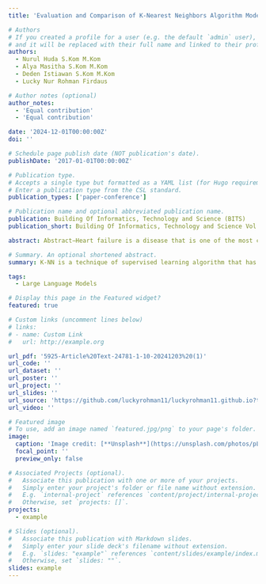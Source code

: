 ```yaml
---
title: 'Evaluation and Comparison of K-Nearest Neighbors Algorithm Models for Heart Failure Prediction'

# Authors
# If you created a profile for a user (e.g. the default `admin` user), write the username (folder name) here
# and it will be replaced with their full name and linked to their profile.
authors:
  - Nurul Huda S.Kom M.Kom
  - Alya Masitha S.Kom M.Kom
  - Deden Istiawan S.Kom M.Kom
  - Lucky Nur Rohman Firdaus

# Author notes (optional)
author_notes:
  - 'Equal contribution'
  - 'Equal contribution'

date: '2024-12-01T00:00:00Z'
doi: ''

# Schedule page publish date (NOT publication's date).
publishDate: '2017-01-01T00:00:00Z'

# Publication type.
# Accepts a single type but formatted as a YAML list (for Hugo requirements).
# Enter a publication type from the CSL standard.
publication_types: ['paper-conference']

# Publication name and optional abbreviated publication name.
publication: Building Of Informatics, Technology and Science (BITS)
publication_short: Building Of Informatics, Technology and Science Vol.6 No.3 2024

abstract: Abstract−Heart failure is a disease that is one of the most crucial in the world. Researchers have used several machine learning techniques to assist health professionals in the diagnosis of heart failure. K-NN is a technique of supervised learning algorithm that has been successfully used in terms of classification. However, using the K-NN algorithm has stages in terms of data analysis. The data used must also be processed in such a way that it becomes data that is easier to analyse and that the results obtained are also more  accurate.  Data  pre-processing  involves  transforming  raw  data  into  a  format  that  is  appropriate  for  the  model.  The normalization technique is one of the techniques contained in pre-processing. This research uses two normalization techniques, namely the simple feature scale and min-max.The purpose of this study is to compare the performance of the KNN model to obtain an optimal prediction model.This study contributes to producing a heart failure prediction model based on the K-Nearest Neighbors (KNN) algorithm that can be optimized to improve the accuracy of early detection, so that it can help medical personnel in making more  appropriate  clinical  decisions. The  results  obtained  from  this  research  show  that  the  dataset  that  uses  the  min-max normalization method is better than data that is not normalized and data that uses simple feature scale normalization. The highest level of accuracy was achieved by employing the min-max normalisation technique, with a value of K=9, resulting in an accuracy rate of 85.05%.

# Summary. An optional shortened abstract.
summary: K-NN is a technique of supervised learning algorithm that has been successfully used in terms of classification.

tags:
  - Large Language Models

# Display this page in the Featured widget?
featured: true

# Custom links (uncomment lines below)
# links:
# - name: Custom Link
#   url: http://example.org

url_pdf: '5925-Article%20Text-24781-1-10-20241203%20(1)'
url_code: ''
url_dataset: ''
url_poster: ''
url_project: ''
url_slides: ''
url_source: 'https://github.com/luckyrohman11/luckyrohman11.github.io?tab=MIT-1-ov-file'
url_video: ''

# Featured image
# To use, add an image named `featured.jpg/png` to your page's folder.
image:
  caption: 'Image credit: [**Unsplash**](https://unsplash.com/photos/pLCdAaMFLTE)'
  focal_point: ''
  preview_only: false

# Associated Projects (optional).
#   Associate this publication with one or more of your projects.
#   Simply enter your project's folder or file name without extension.
#   E.g. `internal-project` references `content/project/internal-project/index.md`.
#   Otherwise, set `projects: []`.
projects:
  - example

# Slides (optional).
#   Associate this publication with Markdown slides.
#   Simply enter your slide deck's filename without extension.
#   E.g. `slides: "example"` references `content/slides/example/index.md`.
#   Otherwise, set `slides: ""`.
slides: example
---
```


